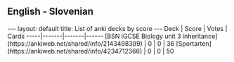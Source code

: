 <h2>English  -  Slovenian</h2>
---
layout: default
title: List of anki decks by score
---
Deck | Score | Votes | Cards
-----|-------|-------|------
[BSN iGCSE Biology unit 3 inheritance](https://ankiweb.net/shared/info/2143498399) | 0 | 0 | 36
[Sportarten](https://ankiweb.net/shared/info/4234712366) | 0 | 0 | 50
